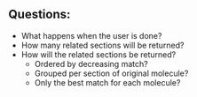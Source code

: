 ## Questions:
- What happens when the user is done?
- How many related sections will be returned?
- How will the related sections be returned?
    - Ordered by decreasing match?
    - Grouped per section of original molecule?
    - Only the best match for each molecule?

